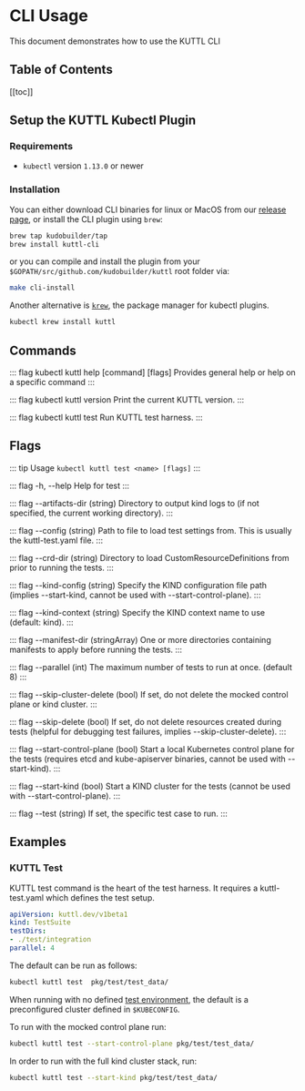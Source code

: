 # CLI Usage

This document demonstrates how to use the KUTTL CLI

<h2>Table of Contents</h2>

[[toc]]

## Setup the KUTTL Kubectl Plugin

### Requirements

- `kubectl` version `1.13.0` or newer

### Installation

You can either download CLI binaries for linux or MacOS from our [release page](https://github.com/kudobuilder/kuttl/releases), or install the CLI plugin using `brew`:

```bash
brew tap kudobuilder/tap
brew install kuttl-cli
```

or you can compile and install the plugin from your `$GOPATH/src/github.com/kudobuilder/kuttl` root folder via:

```bash
make cli-install
```

Another alternative is [`krew`](https://github.com/kubernetes-sigs/krew), the package manager for kubectl plugins.

```bash
kubectl krew install kuttl
```

## Commands

::: flag kubectl kuttl help [command] [flags]
Provides general help or help on a specific command
:::

::: flag kubectl kuttl version
Print the current KUTTL version.
:::

::: flag kubectl kuttl test
Run KUTTL test harness.
:::



## Flags

::: tip Usage
`kubectl kuttl test <name> [flags]`
:::

::: flag -h, --help
Help for test
:::

::: flag --artifacts-dir (string)
Directory to output kind logs to (if not specified, the current working directory).
:::

::: flag --config (string)
Path to file to load test settings from. This is usually the kuttl-test.yaml file.
:::

::: flag --crd-dir (string)
Directory to load CustomResourceDefinitions from prior to running the tests.
:::

::: flag --kind-config (string)
Specify the KIND configuration file path (implies --start-kind, cannot be used with --start-control-plane).
:::

::: flag --kind-context (string)
Specify the KIND context name to use (default: kind).
:::

::: flag --manifest-dir (stringArray)
One or more directories containing manifests to apply before running the tests.
:::

::: flag --parallel (int)
The maximum number of tests to run at once. (default 8)
:::

::: flag --skip-cluster-delete (bool)
If set, do not delete the mocked control plane or kind cluster.
:::

::: flag --skip-delete (bool)
If set, do not delete resources created during tests (helpful for debugging test failures, implies --skip-cluster-delete).
:::

::: flag --start-control-plane (bool)
Start a local Kubernetes control plane for the tests (requires etcd and kube-apiserver binaries, cannot be used with --start-kind).
:::

::: flag --start-kind (bool)
Start a KIND cluster for the tests (cannot be used with --start-control-plane).
:::

::: flag --test (string)
If set, the specific test case to run.
:::


## Examples

### KUTTL Test

KUTTL test command is the heart of the test harness.  It requires a kuttl-test.yaml which defines the test setup.

```yaml
apiVersion: kuttl.dev/v1beta1
kind: TestSuite
testDirs:
- ./test/integration
parallel: 4
```

The default can be run as follows:
```bash
kubectl kuttl test  pkg/test/test_data/
```
When running with no defined [test environment](testing/test-environments.md), the default is a preconfigured cluster defined in `$KUBECONFIG`.

To run with the mocked control plane run:
```bash
kubectl kuttl test --start-control-plane pkg/test/test_data/
```

In order to run with the full kind cluster stack, run:
```bash
kubectl kuttl test --start-kind pkg/test/test_data/
```
